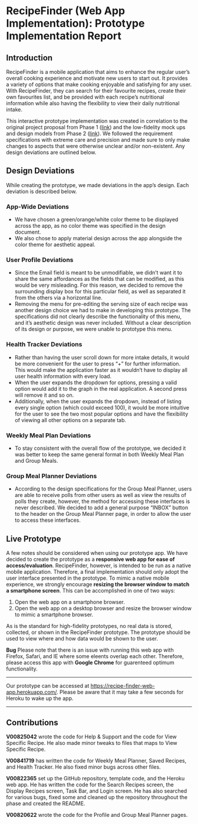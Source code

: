 # RecipeFinder (Web App Implementation): Prototype Implementation Report
## Introduction
RecipeFinder is a mobile application that aims to enhance the regular user’s overall cooking experience and motivate new users to start out. It provides a variety of options that make cooking enjoyable and satisfying for any user. With RecipeFinder, they can search for their favourite recipes, create their own favourites list, and be provided with each recipe’s nutritional information while also having the flexibility to view their daily nutritional intake.

This interactive prototype implementation was created in correlation to the original project proposal from Phase 1 (<a href="https://sites.google.com/view/seng-310" target="_blank">link</a>) and the low-fidelity mock ups and design models from Phase 2 (<a href="https://sites.google.com/view/seng310-recipefinder/home" target="_blank">link</a>). 
We followed the requirement specifications with extreme care and precision and made sure to only make changes to aspects that were otherwise unclear and/or non-existent. Any design deviations are outlined below.  

## Design Deviations
While creating the prototype, we made deviations in the app’s design. Each deviation is described below. 

### App-Wide Deviations
* We have chosen a green/orange/white color theme to be displayed across the app, as no color theme was specified in the design document.
* We also chose to apply material design across the app alongside the color theme for aesthetic appeal.

### User Profile Deviations
* Since the Email field is meant to be unmodifiable, we didn’t want it to share the same affordances as the fields that can be modified, as this would be very misleading. For this reason, we decided to remove the surrounding display box for this particular field, as well as separated it from the others via a horizontal line. 
* Removing the menu for pre-editing the serving size of each recipe was another design choice we had to make in developing this prototype. The specifications did not clearly describe the functionality of this menu, and it’s aesthetic design was never included. Without a clear description of its design or purpose, we were unable to prototype this menu.  

### Health Tracker Deviations
* Rather than having the user scroll down for more intake details, it would be more convenient for the user to press “+” for further information. This would make the application faster as it wouldn’t have to display all user health information with every load.
* When the user expands the dropdown for options, pressing a valid option would add it to the graph in the real application. A second press will remove it and so on.
* Additionally, when the user expands the dropdown, instead of listing every single option (which could exceed 100), it would be more intuitive for the user to see the two most popular options and have the flexibility of viewing all other options on a separate tab. 

### Weekly Meal Plan Deviations
* To stay consistent with the overall flow of the prototype, we decided it was better to keep the same general format in both Weekly Meal Plan and Group Meals.  

### Group Meal Planner Deviations
* According to the design specifications for the Group Meal Planner, users are able to receive polls from other users as well as view the results of polls they create, however, the method for accessing these interfaces is never described. We decided to add a general purpose “INBOX” button to the header on the Group Meal Planner page, in order to allow the user to access these interfaces.

## Live Prototype
A few notes should be considered when using our prototype app. We have decided to create the prototype as a **responsive web app for ease of access/evaluation**. RecipeFinder, however, is intended to be run as a native mobile application. Therefore, a final implementation should only adopt the user interface presented in the prototype. To mimic a native mobile experience, we strongly encourage **resizing the browser window to match a smartphone screen**. This can be accomplished in one of two ways: 
1. Open the web app on a smartphone browser. 
2. Open the web app on a desktop browser and resize the browser window to mimic a smartphone browser.

As is the standard for high-fidelity prototypes, no real data is stored, collected, or shown in the RecipeFinder prototype. The prototype should be used to view where and how data would be shown to the user.

__**Bug**__ Please note that there is an issue with running this web app with Firefox, Safari, and IE where some eleents overlap each other. Therefore, please access this app with <b>Google Chrome</b> for guarenteed optimum functionality.

---

Our prototype can be accessed at <a target="_blank" href="https://recipe-finder-web-app.herokuapp.com/">https://recipe-finder-web-app.herokuapp.com/</a>. Please be aware that it may take a few seconds for Heroku to wake up the app.

---

## Contributions
**V00825042** wrote the code for Help & Support and the code for View Specific Recipe. He also made minor tweaks to files that maps to View Specific Recipe.

**V00841719** has written the code for Weekly Meal Planner, Saved Recipes, and Health Tracker. He also fixed minor bugs across other files.

**V00822365** set up the GitHub repository, template code, and the Heroku web app. He has written the code for the Search Recipes screen, the Display Recipes screen, Task Bar, and Login screen. He has also searched for various bugs, fixed some and cleaned up the repository throughout the phase and created the README. 

**V00820622** wrote the code for the Profile and Group Meal Planner pages. 
